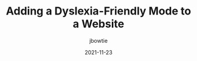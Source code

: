 ---
author: jbowtie
date: 2021-11-23
publisher: smashingmag
tags:
  - accessibility
  - css
target_url: https://www.smashingmagazine.com/2021/11/dyslexia-friendly-mode-website/
title: Adding a Dyslexia-Friendly Mode to a Website
---